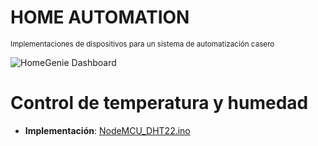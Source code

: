 

# HOME AUTOMATION
<small>Implementaciones de dispositivos para un sistema de automatización casero</small>

![HomeGenie Dashboard](https://genielabs.github.io/HomeGenie/images/docs/dashboard_page_01.jpg)

Control de temperatura y humedad
================================

* **Implementación**: [NodeMCU_DHT22.ino](https://github.com/csarin/Home-Automation/blob/master/NodeMCU/NodeMCU_DHT22.ino)